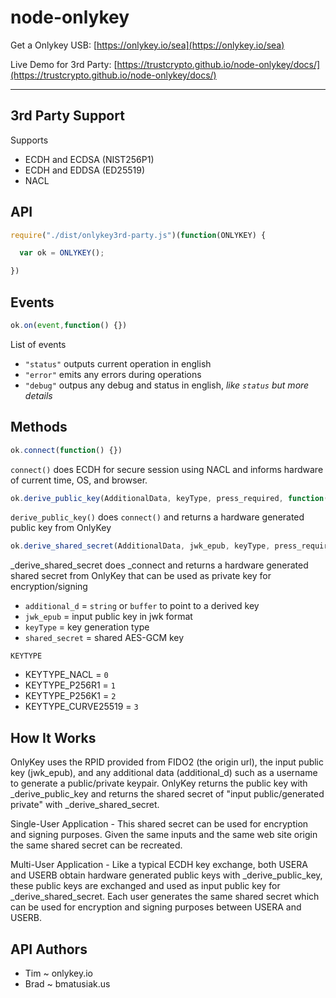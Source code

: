 # node-onlykey

Get a Onlykey USB: [https://onlykey.io/sea](https://onlykey.io/sea)

Live Demo for 3rd Party: [https://trustcrypto.github.io/node-onlykey/docs/](https://trustcrypto.github.io/node-onlykey/docs/)

------

3rd Party Support
---

Supports
* ECDH and ECDSA (NIST256P1)
* ECDH and EDDSA (ED25519)
* NACL


API
----

```js
require("./dist/onlykey3rd-party.js")(function(ONLYKEY) {

  var ok = ONLYKEY();

})
```


Events
-----

```js
ok.on(event,function() {})
```

List of events

* `"status"`  outputs current operation in english
* `"error"`   emits any errors during operations
* `"debug"`   outpus any debug and status in english, _like `status` but more details_


Methods
-----

```js
ok.connect(function() {})
```
`connect()` does ECDH for secure session using NACL and informs hardware of current time, OS, and browser.


```js
ok.derive_public_key(AdditionalData, keyType, press_required, function(error, jwk_epub) {})
```

`derive_public_key()` does `connect()` and returns a hardware generated public key from OnlyKey

```js
ok.derive_shared_secret(AdditionalData, jwk_epub, keyType, press_required, function(error, shared_secret) {})
```

_derive_shared_secret does _connect and returns a hardware generated shared secret from OnlyKey that can be used as private key for encryption/signing

*   `additional_d` = `string` or `buffer` to point to a derived key
*   `jwk_epub` = input public key in jwk format
*   `keyType` = key generation type
*   `shared_secret`  = shared AES-GCM key

`KEYTYPE`
*   KEYTYPE_NACL = `0`
*   KEYTYPE_P256R1 = `1`
*   KEYTYPE_P256K1 = `2`
*   KEYTYPE_CURVE25519 = `3`

How It Works
-----------

OnlyKey uses the RPID provided from FIDO2 (the origin url), the input public key (jwk_epub), and any additional data (additional_d) such as a username to generate a public/private keypair. OnlyKey returns the public key with _derive_public_key and returns the shared secret of "input public/generated private" with _derive_shared_secret. 

Single-User Application - This shared secret can be used for encryption and signing purposes. Given the same inputs and the same web site origin the same shared secret can be recreated. 

Multi-User Application - Like a typical ECDH key exchange, both USERA and USERB obtain hardware generated public keys with _derive_public_key, these public keys are exchanged and used as input public key for _derive_shared_secret. Each user generates the same shared secret which can be used for encryption and signing purposes between USERA and USERB.

API Authors
-----------
* Tim ~  onlykey.io
* Brad ~  bmatusiak.us
